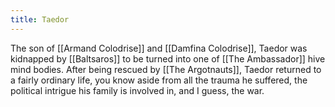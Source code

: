 ```yaml
---
title: Taedor
---
```


The son of [[Armand Colodrise]] and [[Damfina Colodrise]], Taedor was kidnapped by [[Baltsaros]] to be turned into one of [[The Ambassador]] hive mind bodies. After being rescued by [[The Argotnauts]], Taedor returned to a fairly ordinary life, you know aside from all the trauma he suffered, the political intrigue his family is involved in, and I guess, the war. 